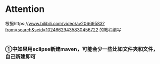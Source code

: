 Attention
======
根据https://www.bilibili.com/video/av20669583?from=search&seid=10246629435830456722 的教程编写<br><br>
### ①中如果用eclipse新建maven，可能会少一些比如文件夹和文件，自己新建即可
